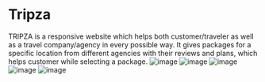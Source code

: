 # Tripza
TRIPZA is a responsive website which helps both customer/traveler as well as a travel company/agency in every possible way. 
It gives  packages for a specific location from different agencies with their reviews and plans, which helps customer while selecting a package. 
![image](https://user-images.githubusercontent.com/69852923/188427634-3378e2ef-8950-4534-a8f2-7314ca048e94.png)
![image](https://user-images.githubusercontent.com/69852923/188427416-4450189a-c73b-443e-a74a-b850b3f63a47.png)
![image](https://user-images.githubusercontent.com/69852923/188427480-e1564f84-4044-47a3-a7ed-c996e858e76b.png)
![image](https://user-images.githubusercontent.com/69852923/188427524-b6d7e72a-d5fd-4013-88f9-549f4ea0c5ba.png)
![image](https://user-images.githubusercontent.com/69852923/188427553-28065278-f756-4b6f-82db-81554b4df2e1.png)

